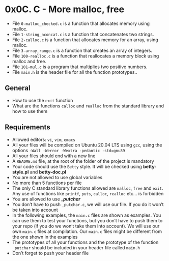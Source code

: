 # 0x0C. C - More malloc, free

* File `0-malloc_checked.c` is a function that allocates memory using malloc.
* File `1-string_nconcat.c` is a function that concatenates two strings.
* File `2-calloc.c` is a function that allocates memory for an array, using malloc.
* File `3-array_range.c` is a function that creates an array of integers.
* File `100-realloc.c` is a function that reallocates a memory block using malloc and free.
* File `101-mul.c` is a program that multiplies two positive numbers.
* File `main.h` is the header file for all the function prototypes..

## General

* How to use the `exit` function
* What are the functions `calloc` and `realloc` from the standard library and how to use them

## Requirements

* Allowed editors: `vi`, `vim`, `emacs`
* All your files will be compiled on Ubuntu 20.04 LTS using `gcc`, using the options `-Wall -Werror -Wextra -pedantic -std=gnu89`
* All your files should end with a new line
* A `README.md` file, at the root of the folder of the project is mandatory
* Your code should use the `Betty` style. It will be checked using **betty-style.pl** and **betty-doc.pl**
* You are not allowed to use global variables
* No more than 5 functions per file
* The only C standard library functions allowed are `malloc`, `free` and `exit`. Any use of functions like `printf`, `puts`, `calloc`, `realloc` etc… is forbidden
* You are allowed to use ____putchar___
* You don’t have to push `_putchar.c`, we will use our file. If you do it won’t be taken into account
* In the following examples, the `main.c` files are shown as examples. You can use them to test your functions, but you don’t have to push them to your repo (if you do we won’t take them into account). We will use our own `main.c` files at compilation. Our `main.c` files might be different from the one shown in the examples
* The prototypes of all your functions and the prototype of the function `_putchar` should be included in your header file called `main.h`
* Don’t forget to push your header file
